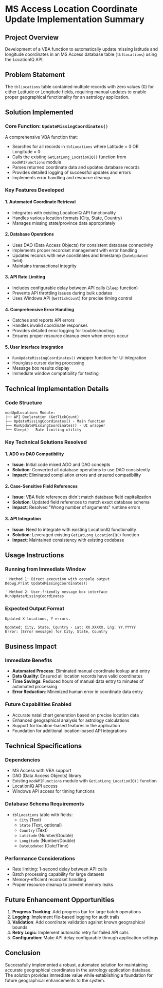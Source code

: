 # MS Access Location Coordinate Update Implementation Summary

## Project Overview
Development of a VBA function to automatically update missing latitude and longitude coordinates in an MS Access database table (`tblLocations`) using the LocationIQ API.

## Problem Statement
The `tblLocations` table contained multiple records with zero values (0) for either Latitude or Longitude fields, requiring manual updates to enable proper geographical functionality for an astrology application.

## Solution Implemented

### Core Function: `UpdateMissingCoordinates()`
A comprehensive VBA function that:
- Searches for all records in `tblLocations` where Latitude = 0 OR Longitude = 0
- Calls the existing `GetLatLong_LocationIQ()` function from `modAPIFunctions` module
- Parses returned coordinate data and updates database records
- Provides detailed logging of successful updates and errors
- Implements error handling and resource cleanup

### Key Features Developed

#### 1. **Automated Coordinate Retrieval**
- Integrates with existing LocationIQ API functionality
- Handles various location formats (City, State, Country)
- Manages missing state/province data appropriately

#### 2. **Database Operations**
- Uses DAO (Data Access Objects) for consistent database connectivity
- Implements proper recordset management with error handling
- Updates records with new coordinates and timestamp (`DateUpdated` field)
- Maintains transactional integrity

#### 3. **API Rate Limiting**
- Includes configurable delay between API calls (`Sleep` function)
- Prevents API throttling issues during bulk updates
- Uses Windows API (`GetTickCount`) for precise timing control

#### 4. **Comprehensive Error Handling**
- Catches and reports API errors
- Handles invalid coordinate responses
- Provides detailed error logging for troubleshooting
- Ensures proper resource cleanup even when errors occur

#### 5. **User Interface Integration**
- `RunUpdateMissingCoordinates()` wrapper function for UI integration
- Hourglass cursor during processing
- Message box results display
- Immediate window compatibility for testing

## Technical Implementation Details

### Code Structure
```
modUpdLocations Module:
├── API Declaration (GetTickCount)
├── UpdateMissingCoordinates() - Main function
├── RunUpdateMissingCoordinates() - UI wrapper
└── Sleep() - Rate limiting utility
```

### Key Technical Solutions Resolved

#### 1. **ADO vs DAO Compatibility**
- **Issue**: Initial code mixed ADO and DAO concepts
- **Solution**: Converted all database operations to use DAO consistently
- **Impact**: Eliminated compilation errors and ensured compatibility

#### 2. **Case-Sensitive Field References**
- **Issue**: VBA field references didn't match database field capitalization
- **Solution**: Updated field references to match exact database schema
- **Impact**: Resolved "Wrong number of arguments" runtime errors

#### 3. **API Integration**
- **Issue**: Need to integrate with existing LocationIQ functionality
- **Solution**: Leveraged existing `GetLatLong_LocationIQ()` function
- **Impact**: Maintained consistency with existing codebase

## Usage Instructions

### Running from Immediate Window
```vba
' Method 1: Direct execution with console output
Debug.Print UpdateMissingCoordinates()

' Method 2: User-friendly message box interface
RunUpdateMissingCoordinates
```

### Expected Output Format
```
Updated X locations, Y errors.

Updated: City, State, Country - Lat: XX.XXXXX, Lng: YY.YYYYY
Error: [Error message] for City, State, Country
```

## Business Impact

### Immediate Benefits
- **Automated Process**: Eliminated manual coordinate lookup and entry
- **Data Quality**: Ensured all location records have valid coordinates
- **Time Savings**: Reduced hours of manual data entry to minutes of automated processing
- **Error Reduction**: Minimized human error in coordinate data entry

### Future Capabilities Enabled
- Accurate natal chart generation based on precise location data
- Enhanced geographical analysis for astrology calculations
- Support for location-based features in the application
- Foundation for additional location-based API integrations

## Technical Specifications

### Dependencies
- MS Access with VBA support
- DAO (Data Access Objects) library
- Existing `modAPIFunctions` module with `GetLatLong_LocationIQ()` function
- LocationIQ API access
- Windows API access for timing functions

### Database Schema Requirements
- `tblLocations` table with fields:
  - `City` (Text)
  - `State` (Text, optional)
  - `Country` (Text)
  - `Latitude` (Number/Double)
  - `Longitude` (Number/Double)
  - `DateUpdated` (Date/Time)

### Performance Considerations
- Rate limiting: 1-second delay between API calls
- Batch processing capability for large datasets
- Memory-efficient recordset handling
- Proper resource cleanup to prevent memory leaks

## Future Enhancement Opportunities

1. **Progress Tracking**: Add progress bar for large batch operations
2. **Logging**: Implement file-based logging for audit trails
3. **Validation**: Add coordinate validation against known geographical bounds
4. **Retry Logic**: Implement automatic retry for failed API calls
5. **Configuration**: Make API delay configurable through application settings

## Conclusion
Successfully implemented a robust, automated solution for maintaining accurate geographical coordinates in the astrology application database. The solution provides immediate value while establishing a foundation for future geographical enhancements to the system.